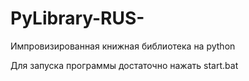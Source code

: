# PyLibrary-RUS-
Импровизированная книжная библиотека на python


Для запуска программы достаточно нажать start.bat
